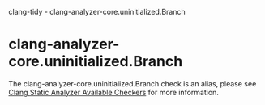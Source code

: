 clang-tidy - clang-analyzer-core.uninitialized.Branch

</div>

<div class="meta"
http-equiv=refresh="5;URL=https://clang.llvm.org/docs/analyzer/checkers.html#core-uninitialized-branch">

</div>

# clang-analyzer-core.uninitialized.Branch

The clang-analyzer-core.uninitialized.Branch check is an alias, please
see [Clang Static Analyzer Available
Checkers](https://clang.llvm.org/docs/analyzer/checkers.html#core-uninitialized-branch)
for more information.

